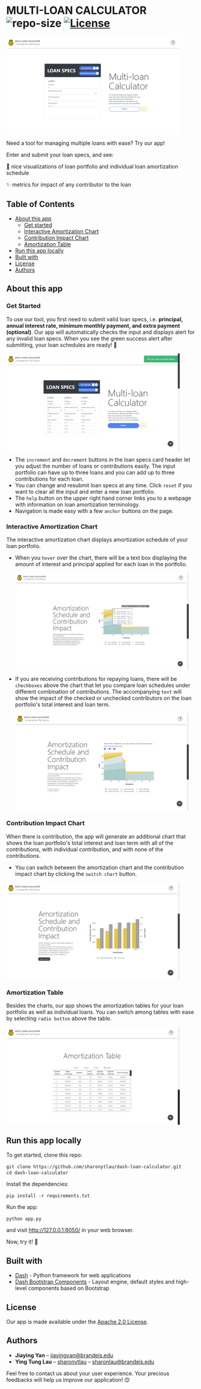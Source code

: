 # MULTI-LOAN CALCULATOR ![repo-size](https://img.shields.io/github/languages/code-size/sharonytlau/dash-loan-calculator?&color=<green>) [![License](https://img.shields.io/badge/License-Apache%202.0-blue.svg)](https://opensource.org/licenses/Apache-2.0) 

<img src="assets/screenshot1.png" alt="screenshot" align=center style="zoom:45%;" />

Need a tool for managing multiple loans with ease?  Try our app! 

Enter and submit your loan specs, and see:

:crown: nice visualizations of loan portfolio and individual loan amortization schedule

:sparkles: metrics for impact of any contributor to the loan

## Table of Contents

- [About this app](#about-this-app)
  - [Get started](#get-started)
  - [Interactive Amortization Chart](#interactive-amortization-chart) 
  - [Contribution Impact Chart](#contribution-impact-chart)
  - [Amortization Table](#amortization-table)
- [Run this app locally](#run-this-app-locally)
- [Built with](#built-with)
- [License](#license)
- [Authors](#authors)

## About this app

### Get Started

To use our tool, you first need to submit valid loan specs, i.e. **principal, annual interest rate, minimum monthly payment, and extra payment (optional)**. Our app will automatically checks the input and displays alert for any invalid loan specs. When you see the green success alert after submitting, your loan schedules are ready! :tada:

<img src="assets/screenshot2.png" alt="screenshot" align=center style="zoom:45%;" />

- The `increment` and `decrement` buttons in the loan specs card header let you adjust the number of loans or contributions easily. The input portfolio can have up to three loans  and you can add up to three contributions for each loan.
- You can change and resubmit loan specs at any time. Click `reset` if you want to clear all the input and enter a new loan portfolio.
- The `help` button on the upper right hand corner links you to a webpage with information on loan amortization terminology.
- Navigation is made easy with a few `anchor` buttons on the page.



### Interactive Amortization Chart

The interactive amortization chart displays amortization schedule of your loan portfolio. 

- When you `hover` over the chart, there will be a text box displaying the amount of interest and principal applied for each loan in the portfolio.

  <img src="assets/screenshot3.png" alt="screenshot" align=center style="zoom:45%;" />

- If you are receiving contributions for repaying loans, there will be `checkboxes` above the chart that let you compare loan schedules under different combination of contributions.  The accompanying `text` will show the impact of the checked or unchecked contributors on the loan portfolio's total interest and loan term.

  <img src="assets/screenshot4.png" alt="screenshot" align=center style="zoom:45%;" />

### Contribution Impact Chart

When there is contribution,  the app will generate an additional chart that shows the loan portfolio's total interest and loan term with all of the contributions, with individual contribution, and with none of the contributions.

- You can switch between the amortization chart and the contribution impact chart by clicking the `switch chart` button. 

<img src="assets/screenshot5.png" alt="screenshot" align=center style="zoom:45%;" />

### **Amortization Table** 

Besides the charts, our app shows the amortization tables for your loan portfolio as well as individual loans. You can switch among tables with ease by selecting `radio button` above the table.

<img src="assets/screenshot6.png" alt="screenshot" align=center style="zoom:45%;" />

## Run this app locally

To get started, clone this repo:


```
git clone https://github.com/sharonytlau/dash-loan-calculator.git
cd dash-loan-calculator
```

Install the dependencies:

```
pip install -r requirements.txt
```

Run the app:

```
python app.py
```

and visit http://127.0.0.1:8050/ in your web browser. 

Now, try it! :rocket:

## Built with

- [Dash](https://github.com/plotly/dash) - Python framework for web applications
- [Dash Bootstrap Components](https://github.com/facultyai/dash-bootstrap-components) - Layout engine, default styles and high-level components based on Bootstrap

## License

Our app is made available under the  [Apache 2.0 License](https://github.com/sharonytlau/dash-loan-calculator/blob/master/LICENSE).

## Authors

- **Jiaying Yan** – jiayingyan@brandeis.edu
- **Ying Tung Lau** – [sharonytlau](https://github.com/sharonytlau) – sharonlau@brandeis.edu

Feel free to contact us about your user experience. Your precious feedbacks will help us improve our application! :blush:

